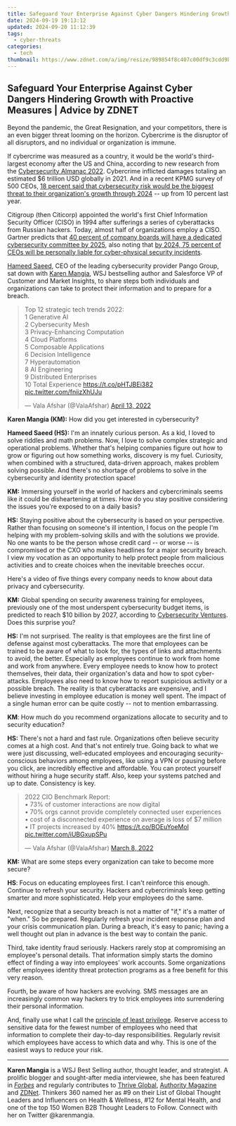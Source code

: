 ```yaml
---
title: Safeguard Your Enterprise Against Cyber Dangers Hindering Growth with Proactive Measures | Advice by ZDNET
date: 2024-09-19 19:13:12
updated: 2024-09-20 11:12:39
tags:
  - cyber-threats
categories:
  - tech
thumbnail: https://www.zdnet.com/a/img/resize/989854f8c407c00df9c3cdd9b44b5fa465584a87/2022/04/21/ecfee5de-5686-4b31-86c3-37fb024b0b7f/picture1.jpg?width=278&height=156&fit=crop&auto=webp
---
```


## Safeguard Your Enterprise Against Cyber Dangers Hindering Growth with Proactive Measures | Advice by ZDNET

Beyond the pandemic, the Great Resignation, and your competitors, there is an even bigger threat looming on the horizon. Cybercrime is the disruptor of all disruptors, and no individual or organization is immune. 

If cybercrime was measured as a country, it would be the world's third-largest economy after the US and China, according to new research from the [Cybersecurity Almanac 2022](https://cybersecurityventures.com/cybersecurity-almanac-2022/). Cybercrime inflicted damages totaling an estimated $6 trillion USD globally in 2021\. And in a recent KPMG survey of 500 CEOs, [18 percent said that cybersecurity risk would be the biggest threat to their organization's growth through 2024](https://home.kpmg/xx/en/home/insights/2021/03/ceo-outlook-pulse.html) \-- up from 10 percent last year.

Citigroup (then Citicorp) appointed the world's first Chief Information Security Officer (CISO) in 1994 after sufferings a series of cyberattacks from Russian hackers. Today, almost half of organizations employ a CISO. Gartner predicts that [40 percent of company boards will have a dedicated cybersecurity committee by 2025](https://www.gartner.com/en/newsroom/press-releases/2021-01-28-gartner-predicts-40--of-boards-will-have-a-dedicated-), also noting that [by 2024, 75 percent of CEOs will be personally liable for cyber-physical security incidents](https://www.gartner.com/en/newsroom/press-releases/2020-09-01-gartner-predicts-75--of-ceos-will-be-personally-liabl).

[Hameed Saeed,](https://www.linkedin.com/in/hamedsaeed/) CEO of the leading cybersecurity provider Pango Group, sat down with [Karen Mangia](https://www.linkedin.com/in/karenmangia/), WSJ bestselling author and Salesforce VP of Customer and Market Insights, to share steps both individuals and organizations can take to protect their information and to prepare for a breach.

> Top 12 strategic tech trends 2022:  
> 1 Generative AI  
> 2 Cybersecurity Mesh  
> 3 Privacy-Enhancing Computation  
> 4 Cloud Platforms  
> 5 Composable Applications  
> 6 Decision Intelligence  
> 7 Hyperautomation  
> 8 AI Engineering  
> 9 Distributed Enterprises  
> 10 Total Experience <https://t.co/pHTJBEi382> [pic.twitter.com/fniizXhUJu](https://t.co/fniizXhUJu)
> 
> — Vala Afshar (@ValaAfshar) [April 13, 2022](https://twitter.com/ValaAfshar/status/1514261221788299267?ref%5Fsrc=twsrc^tfw)

**Karen Mangia (KM):** How did you get interested in cybersecurity?

**Hameed Saeed (HS):** I'm an innately curious person. As a kid, I loved to solve riddles and math problems. Now, I love to solve complex strategic and operational problems. Whether that's helping companies figure out how to grow or figuring out how something works, discovery is my fuel. Curiosity, when combined with a structured, data-driven approach, makes problem solving possible. And there's no shortage of problems to solve in the cybersecurity and identity protection space!

**KM:** Immersing yourself in the world of hackers and cybercriminals seems like it could be disheartening at times. How do you stay positive considering the issues you're exposed to on a daily basis?

**HS:** Staying positive about the cybersecurity is based on your perspective. Rather than focusing on someone's ill intention, I focus on the people I'm helping with my problem-solving skills and with the solutions we provide. No one wants to be the person whose credit card -- or worse -- is compromised or the CXO who makes headlines for a major security breach. I view my vocation as an opportunity to help protect people from malicious activities and to create choices when the inevitable breeches occur. 

Here's a video of five things every company needs to know about data privacy and cybersecurity. 

**KM:** Global spending on security awareness training for employees, previously one of the most underspent cybersecurity budget items, is predicted to reach $10 billion by 2027, according to [Cybersecurity Ventures](https://cybersecurityventures.com/cybersecurity-almanac-2022/). Does this surprise you?

**HS:** I'm not surprised. The reality is that employees are the first line of defense against most cyberattacks. The more that employees can be trained to be aware of what to look for, the types of links and attachments to avoid, the better. Especially as employees continue to work from home and work from anywhere. Every employee needs to know how to protect themselves, their data, their organization's data and how to spot cyber-attacks. Employees also need to know how to report suspicious activity or a possible breach. The reality is that cyberattacks are expensive, and I believe investing in employee education is money well spent. The impact of a single human error can be quite costly -- not to mention embarrassing.

**KM**: How much do you recommend organizations allocate to security and to security education?

**HS:** There's not a hard and fast rule. Organizations often believe security comes at a high cost. And that's not entirely true. Going back to what we were just discussing, well-educated employees and encouraging security-conscious behaviors among employees, like using a VPN or pausing before you click, are incredibly effective and affordable. You can protect yourself without hiring a huge security staff. Also, keep your systems patched and up to date. Consistency is key.

> 2022 CIO Benchmark Report:  
> • 73% of customer interactions are now digital  
> • 70% orgs cannot provide completely connected user experiences  
> • cost of a disconnected experience on average is loss of $7 million  
> • IT projects increased by 40% <https://t.co/BOEuYoeMol> [pic.twitter.com/iUBGxupSPu](https://t.co/iUBGxupSPu)
> 
> — Vala Afshar (@ValaAfshar) [March 8, 2022](https://twitter.com/ValaAfshar/status/1501211001307508738?ref%5Fsrc=twsrc%5Etfw)

**KM:** What are some steps every organization can take to become more secure?

**HS**: Focus on educating employees first. I can't reinforce this enough. Continue to refresh your security. Hackers and cybercriminals keep getting smarter and more sophisticated. Help your employees do the same. 

Next, recognize that a security breach is not a matter of "if," it's a matter of "when." So be prepared. Regularly refresh your incident response plan and your crisis communication plan. During a breach, it's easy to panic; having a well thought out plan in advance is the best way to contain the panic. 

Third, take identity fraud seriously. Hackers rarely stop at compromising an employee's personal details. That information simply starts the domino effect of finding a way into employees' work accounts. Some organizations offer employees identity threat protection programs as a free benefit for this very reason. 

Fourth, be aware of how hackers are evolving. SMS messages are an increasingly common way hackers try to trick employees into surrendering their personal information. 

And, finally use what I call the [principle of least privilege](https://medium.com/authority-magazine/hamed-saeed-of-pango-5-things-you-need-to-know-to-optimize-your-companys-approach-to-data-privacy-5285f100ef90). Reserve access to sensitive data for the fewest number of employees who need that information to complete their day-to-day responsibilities. Regularly revisit which employees have access to which data and why. This is one of the easiest ways to reduce your risk.

---

**Karen Mangia** is a WSJ Best Selling author, thought leader, and strategist. A prolific blogger and sought-after media interviewee, she has been featured in [_Forbes_](https://www.forbes.com/sites/chriswestfall/2020/07/28/survey-shows-90-of-remote-workers-want-this-from-companies/) and regularly contributes to [Thrive Global](https://thriveglobal.com/authors/karenmangia/), [Authority Magazine](https://medium.com/authority-magazine/search?q=Karen%20Mangia) and [ZDNet](https://www.zdnet.com/search/?q=karen%20mangia). Thinkers 360 named her as #9 on their List of Global Thought Leaders and Influencers on Health & Wellness, #12 for Mental Health, and one of the top 150 Women B2B Thought Leaders to Follow. Connect with her on Twitter @karenmangia.

<ins class="adsbygoogle"
     style="display:block"
     data-ad-format="autorelaxed"
     data-ad-client="ca-pub-7571918770474297"
     data-ad-slot="1223367746"></ins>



<ins class="adsbygoogle"
     style="display:block"
     data-ad-client="ca-pub-7571918770474297"
     data-ad-slot="8358498916"
     data-ad-format="auto"
     data-full-width-responsive="true"></ins>
